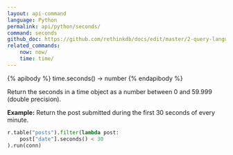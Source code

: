 ```yaml
---
layout: api-command 
language: Python
permalink: api/python/seconds/
command: seconds 
github_doc: https://github.com/rethinkdb/docs/edit/master/2-query-language/api/python/dates-and-times/seconds.md
related_commands:
    now: now/
    time: time/
---
```


{% apibody %}
time.seconds() &rarr; number
{% endapibody %}

Return the seconds in a time object as a number between 0 and 59.999 (double precision).

__Example:__ Return the post submitted during the first 30 seconds of every minute.

```py
r.table("posts").filter(lambda post:
    post["date"].seconds() < 30
).run(conn)
```


